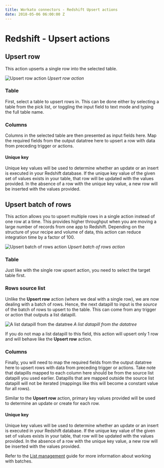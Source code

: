 ```yaml
---
title: Workato connectors - Redshift Upsert actions
date: 2018-05-06 06:00:00 Z
---
```


# Redshift - Upsert actions

## Upsert row
This action upserts a single row into the selected table.

![Upsert row action](~@img/redshift/upsert-row-action.png)
*Upsert row action*

### Table
First, select a table to upsert rows in. This can be done either by selecting a table from the pick list, or toggling the input field to text mode and typing the full table name.

### Columns
Columns in the selected table are then presented as input fields here. Map the required fields from the output datatree here to upsert a row with data from preceding trigger or actions.

#### Unique key
Unique key values will be used to determine whether an update or an insert is executed in your Redshift database. If the unique key value of the given set of values exists in your table, that row will be updated with the values provided. In the absence of a row with the unique key value, a new row will be inserted with the values provided.

## Upsert batch of rows
This action allows you to upsert multiple rows in a single action instead of one row at a time. This provides higher throughput when you are moving a large number of records from one app to Redshift. Depending on the structure of your recipe and volume of data, this action can reduce integration time by a factor of 100.

![Upsert batch of rows action](~@img/redshift/upsert-rows-batch-action.png)
*Upsert batch of rows action*

### Table
Just like with the single row upsert action, you need to select the target table first.

### Rows source list
Unlike the **Upsert row** action (where we deal with a single row), we are now dealing with a batch of rows. Hence, the next datapill to input is the *source* of the batch of rows to upsert to the table. This can come from any trigger or action that outputs a list datapill.

![A list datapill from the datatree](~@img/redshift/list_datapill_in_output_tree.png)
*A list datapill from the datatree*

If you do not map a list datapill to this field, this action will upsert only 1 row and will behave like the **Upsert row** action.

### Columns
Finally, you will need to map the required fields from the output datatree here to upsert rows with data from preceding trigger or actions. Take note that datapills mapped to each column here should be from the source list datapill you used earlier. Datapills that are mapped outside the source list datapill will not be iterated (mappings like this will become a constant value for all rows).

Similar to the **Upsert row** action, primary key values provided will be used to determine an update or create for each row.

#### Unique key
Unique key values will be used to determine whether an update or an insert is executed in your Redshift database. If the unique key value of the given set of values exists in your table, that row will be updated with the values provided. In the absence of a row with the unique key value, a new row will be inserted with the values provided.

Refer to the [List management](/features/list-management.md) guide for more information about working with batches.
